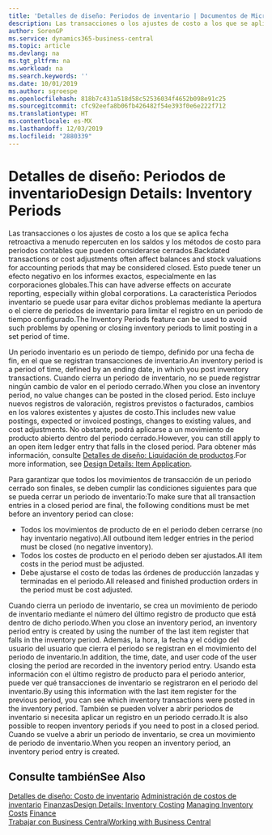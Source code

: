 ```yaml
---
title: 'Detalles de diseño: Periodos de inventario | Documentos de Microsoft'
description: Las transacciones o los ajustes de costo a los que se aplica fecha retroactiva a menudo repercuten en los saldos y los métodos de costo para periodos contables que pueden considerarse cerrados. Esto puede tener un efecto negativo en los informes exactos, especialmente en las corporaciones globales. La característica Periodos inventario se puede usar para evitar dichos problemas mediante la apertura o el cierre de periodos de inventario para limitar el registro en un periodo de tiempo configurado.
author: SorenGP
ms.service: dynamics365-business-central
ms.topic: article
ms.devlang: na
ms.tgt_pltfrm: na
ms.workload: na
ms.search.keywords: ''
ms.date: 10/01/2019
ms.author: sgroespe
ms.openlocfilehash: 818b7c431a518d58c52536034f4652b098e91c25
ms.sourcegitcommit: cfc92eefa8b06fb426482f54e393f0e6e222f712
ms.translationtype: HT
ms.contentlocale: es-MX
ms.lasthandoff: 12/03/2019
ms.locfileid: "2880339"
---
```

# <a name="design-details-inventory-periods"></a><span data-ttu-id="eb094-105">Detalles de diseño: Periodos de inventario</span><span class="sxs-lookup"><span data-stu-id="eb094-105">Design Details: Inventory Periods</span></span>
<span data-ttu-id="eb094-106">Las transacciones o los ajustes de costo a los que se aplica fecha retroactiva a menudo repercuten en los saldos y los métodos de costo para periodos contables que pueden considerarse cerrados.</span><span class="sxs-lookup"><span data-stu-id="eb094-106">Backdated transactions or cost adjustments often affect balances and stock valuations for accounting periods that may be considered closed.</span></span> <span data-ttu-id="eb094-107">Esto puede tener un efecto negativo en los informes exactos, especialmente en las corporaciones globales.</span><span class="sxs-lookup"><span data-stu-id="eb094-107">This can have adverse effects on accurate reporting, especially within global corporations.</span></span> <span data-ttu-id="eb094-108">La característica Periodos inventario se puede usar para evitar dichos problemas mediante la apertura o el cierre de periodos de inventario para limitar el registro en un periodo de tiempo configurado.</span><span class="sxs-lookup"><span data-stu-id="eb094-108">The Inventory Periods feature can be used to avoid such problems by opening or closing inventory periods to limit posting in a set period of time.</span></span>  

 <span data-ttu-id="eb094-109">Un periodo inventario es un periodo de tiempo, definido por una fecha de fin, en el que se registran transacciones de inventario.</span><span class="sxs-lookup"><span data-stu-id="eb094-109">An inventory period is a period of time, defined by an ending date, in which you post inventory transactions.</span></span> <span data-ttu-id="eb094-110">Cuando cierra un periodo de inventario, no se puede registrar ningún cambio de valor en el periodo cerrado.</span><span class="sxs-lookup"><span data-stu-id="eb094-110">When you close an inventory period, no value changes can be posted in the closed period.</span></span> <span data-ttu-id="eb094-111">Esto incluye nuevos registros de valoración, registros previstos o facturados, cambios en los valores existentes y ajustes de costo.</span><span class="sxs-lookup"><span data-stu-id="eb094-111">This includes new value postings, expected or invoiced postings, changes to existing values, and cost adjustments.</span></span> <span data-ttu-id="eb094-112">No obstante, podrá aplicarse a un movimiento de producto abierto dentro del periodo cerrado.</span><span class="sxs-lookup"><span data-stu-id="eb094-112">However, you can still apply to an open item ledger entry that falls in the closed period.</span></span> <span data-ttu-id="eb094-113">Para obtener más información, consulte [Detalles de diseño: Liquidación de productos](design-details-item-application.md).</span><span class="sxs-lookup"><span data-stu-id="eb094-113">For more information, see [Design Details: Item Application](design-details-item-application.md).</span></span>  

 <span data-ttu-id="eb094-114">Para garantizar que todos los movimientos de transacción de un periodo cerrado son finales, se deben cumplir las condiciones siguientes para que se pueda cerrar un periodo de inventario:</span><span class="sxs-lookup"><span data-stu-id="eb094-114">To make sure that all transaction entries in a closed period are final, the following conditions must be met before an inventory period can close:</span></span>  

-   <span data-ttu-id="eb094-115">Todos los movimientos de producto de en el periodo deben cerrarse (no hay inventario negativo).</span><span class="sxs-lookup"><span data-stu-id="eb094-115">All outbound item ledger entries in the period must be closed (no negative inventory).</span></span>  
-   <span data-ttu-id="eb094-116">Todos los costes de producto en el periodo deben ser ajustados.</span><span class="sxs-lookup"><span data-stu-id="eb094-116">All item costs in the period must be adjusted.</span></span>  
-   <span data-ttu-id="eb094-117">Debe ajustarse el costo de todas las órdenes de producción lanzadas y terminadas en el periodo.</span><span class="sxs-lookup"><span data-stu-id="eb094-117">All released and finished production orders in the period must be cost adjusted.</span></span>  

 <span data-ttu-id="eb094-118">Cuando cierra un periodo de inventario, se crea un movimiento de periodo de inventario mediante el número del último registro de producto que está dentro de dicho periodo.</span><span class="sxs-lookup"><span data-stu-id="eb094-118">When you close an inventory period, an inventory period entry is created by using the number of the last item register that falls in the inventory period.</span></span> <span data-ttu-id="eb094-119">Además, la hora, la fecha y el código del usuario del usuario que cierra el periodo se registran en el movimiento del periodo de inventario.</span><span class="sxs-lookup"><span data-stu-id="eb094-119">In addition, the time, date, and user code of the user closing the period are recorded in the inventory period entry.</span></span> <span data-ttu-id="eb094-120">Usando esta información con el último registro de producto para el periodo anterior, puede ver qué transacciones de inventario se registraron en el periodo del inventario.</span><span class="sxs-lookup"><span data-stu-id="eb094-120">By using this information with the last item register for the previous period, you can see which inventory transactions were posted in the inventory period.</span></span> <span data-ttu-id="eb094-121">También se pueden volver a abrir periodos de inventario si necesita aplicar un registro en un periodo cerrado.</span><span class="sxs-lookup"><span data-stu-id="eb094-121">It is also possible to reopen inventory periods if you need to post in a closed period.</span></span> <span data-ttu-id="eb094-122">Cuando se vuelve a abrir un periodo de inventario, se crea un movimiento de periodo de inventario.</span><span class="sxs-lookup"><span data-stu-id="eb094-122">When you reopen an inventory period, an inventory period entry is created.</span></span>  

## <a name="see-also"></a><span data-ttu-id="eb094-123">Consulte también</span><span class="sxs-lookup"><span data-stu-id="eb094-123">See Also</span></span>  
 <span data-ttu-id="eb094-124">[Detalles de diseño: Costo de inventario](design-details-inventory-costing.md) [Administración de costos de inventario](finance-manage-inventory-costs.md) [Finanzas](finance.md)</span><span class="sxs-lookup"><span data-stu-id="eb094-124">[Design Details: Inventory Costing](design-details-inventory-costing.md) [Managing Inventory Costs](finance-manage-inventory-costs.md) [Finance](finance.md)</span></span>  
 [<span data-ttu-id="eb094-125">Trabajar con Business Central</span><span class="sxs-lookup"><span data-stu-id="eb094-125">Working with Business Central</span></span>](ui-work-product.md)
